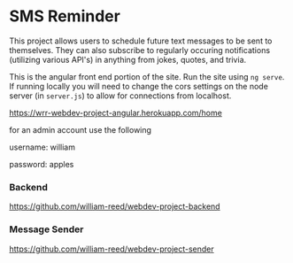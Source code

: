 # SMS Reminder
This project allows users to schedule future text messages to be sent to themselves. They can also subscribe to regularly occuring notifications (utilizing various API's) in anything from jokes, quotes, and trivia.

This is the angular front end portion of the site. Run the site using `ng serve`. If running locally you will need to change the cors settings on the node server (in `server.js`) to allow for connections from localhost.

https://wrr-webdev-project-angular.herokuapp.com/home

for an admin account use the following

username: william

password: apples

### Backend
https://github.com/william-reed/webdev-project-backend

### Message Sender
https://github.com/william-reed/webdev-project-sender
